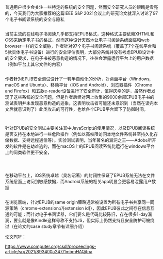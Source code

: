  普通用户很少会关注一些特定的系统的安全问题，然而安全研究人员的眼睛是雪亮的，今天我们为大家推荐的这篇IEEE S&P 2021会议上的研究论文就深入讨论了97个电子书阅读系统的安全与隐私   
 

    
 

  ![]() 

  当前主流的在线电子书阅读几乎都支持EPUB格式，这种格式主要依赖XHTML和CSS来确定电子书的格式，然而这种设计天然地让电子书阅读系统面临和web browser一样的安全威胁，作者针对97个电子书阅读系统（覆盖了7个在线平台和5款实体电子书设备）进行的安全评估表明，大部分系统并没有考虑EPUB设计中的安全要求，在电子书被恶意构造的情况下，往往会泄露运行平台上的用户数据（例如平台上其它文件的内容）   
 

    
 

  ![]() 

  作者针对EPUB安全测试设计了一套半自动化的分析，对桌面平台（Windows, macOS and Ubuntu）、移动平台（iOS and Android）、浏览器插件（Chrome and Firefox）和五款e-reader设备进行了安全审计，值得庆幸的是，虽然作者发现了这些系统的安全问题，但是作者后续对网上收集的9000余部EPUB电子书的测试表明并未发现恶意构造的迹象，这表明攻击者可能还未意识到（当然在读完本文后就意识到了）此类攻击的可行性，也给各个EPUB平台留下了防御时间。 

    
 

  ![]() 

  ![]() 

    
 

  针对EPUB的安全测试主要关注其中JavaScript的使用情况，以及EPUB阅读系统是否支持在本地进行一些危险操作（例如以高权限访问本地文件系统甚至持久化存储数据、支持远程通信等）。实验测试表明，当年著名的漏洞之王——Adobe所开发的软件是在劫难逃的，而在macOS上的EPUB阅读系统比运行在windows平台上的同类软件更不安全， 

  ![]() 

  ![]() 

  ![]() 

    
 

  在移动平台上，iOS系统卓越（臭名昭著）的封闭性保证了EPUB系统无法在文件系统层面上访问到敏感数据，而Android系统的相关app明显会更容易泄露用户数据   
 

  ![]() 

    
 

  在浏览器端，针对EPUB的same origin策略通常被设置为所有电子书共享同一同源策略（chrome-extension://[extension id]），因此EPUB彼此之间存在信息互通的可能；而针对电子书阅读器，它们要么是代码比较陈旧，存在很多1-day漏洞，要么就是像Kindle这样号称不支持JS，但实际上仍然支持且安全防护可被绕过（在论文的case study章节有详细介绍）   
 

    
 

  论文PDF： 

  https://www.computer.org/csdl/proceedings-article/sp/2021/893400a247/1mbmHAQitna 


